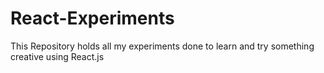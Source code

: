 # React-Experiments
This Repository holds all my experiments done to learn and try something creative using React.js
